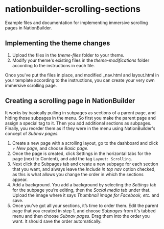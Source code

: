 # nationbuilder-scrolling-sections

Example files and documentation for implementing immersive scrolling pages in NationBuilder.

## Implementing the theme changes

1. Upload the files in the _theme-files_ folder to your theme.
2. Modify your theme's existing files in the _theme-modifications_ folder according to the instructions in each file.

Once you've put the files in place, and modified _nav.html and layout.html in your template according to the instructions, you can create your very own immersive scrolling page.

## Creating a scrolling page in NationBuilder

It works by basically pulling in subpages as sections of a parent page, and hiding those subpages in the menu. So first you make the parent page and assign a special tag to it. Then you add additional sections as subpages. Finally, you reorder them as if they were in the menu using NationBuilder's concept of _Subnav pages._

1. Create a new page with a scrolling layout, go to the dashboard and click _+ New page,_ and choose _Basic page._
2. Once the page is created, click Settings in the horizontal tabs for the page (next to Content), and add the tag `Layout: Scrolling`.
3. Next click the Subpages tab and create a new subpage for each section that you want, and always leave the _Include in top nav_ option checked, as this is what allows you change the order in which the sections appear. 
4. Add a background. You add a background by selecting the _Settings_ tab for the subpage you’re editing, then the _Social media_ tab under that. Upload the image where it says _Thumbnail image for Facebook, etc._ and save.
5. Once you’ve got all your sections, it’s time to order them. Edit the parent page that you created in step 1, and choose _Subpages_ from it's tabbed menu and then choose _Subnav pages._ Drag them into the order you want. It should save the order automatically.
